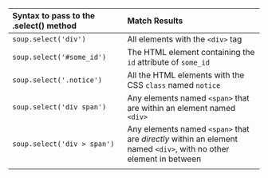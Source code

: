 | Syntax to pass to the .select() method | Match Results                                                |
| :------------------------------------- | :----------------------------------------------------------- |
| `soup.select('div')`                   | All elements with the `<div>` tag                            |
| `soup.select('#some_id')`              | The HTML element containing the `id` attribute of `some_id`  |
| `soup.select('.notice')`               | All the HTML elements with the CSS `class` named `notice`    |
| `soup.select('div span')`              | Any elements named `<span>` that are within an element named `<div>` |
| `soup.select('div > span')`            | Any elements named `<span>` that are *directly* within an element named `<div>`, with no other element in between |
|                                        |                                                              |

